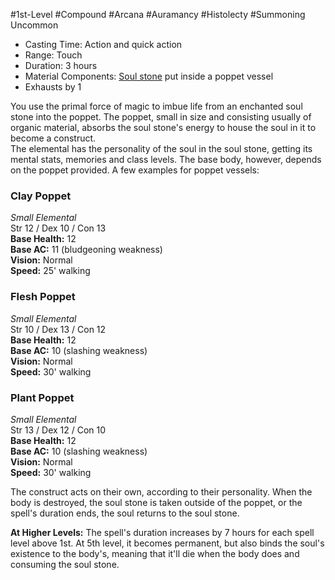 #1st-Level #Compound #Arcana #Auramancy #Histolecty #Summoning 
Uncommon
 
- Casting Time: Action and quick action
- Range: Touch
- Duration: 3 hours
- Material Components: [Soul stone](Runecarver.md) put inside a poppet vessel  
- Exhausts by 1

You use the primal force of magic to imbue life from an enchanted soul stone into the poppet. The poppet, small in size and consisting usually of organic material, absorbs the soul stone's energy to house the soul in it to become a construct.  
The elemental has the personality of the soul in the soul stone, getting its mental stats, memories and class levels. The base body, however, depends on the poppet provided. A few examples for poppet vessels:
 
### Clay Poppet

_Small Elemental_  
Str 12 / Dex 10 / Con 13  
**Base Health:** 12  
**Base AC:** 11 (bludgeoning weakness)  
**Vision:** Normal  
**Speed:** 25' walking
 
### Flesh Poppet

_Small Elemental_  
Str 10 / Dex 13 / Con 12  
**Base Health:** 12  
**Base AC:** 10 (slashing weakness)  
**Vision:** Normal  
**Speed:** 30' walking
 
### Plant Poppet

_Small Elemental_  
Str 13 / Dex 12 / Con 10  
**Base Health:** 12  
**Base AC:** 10 (slashing weakness)  
**Vision:** Normal  
**Speed:** 30' walking
 
The construct acts on their own, according to their personality. When the body is destroyed, the soul stone is taken outside of the poppet, or the spell's duration ends, the soul returns to the soul stone.
 
**At Higher Levels:** The spell's duration increases by 7 hours for each spell level above 1st. At 5th level, it becomes permanent, but also binds the soul's existence to the body's, meaning that it'll die when the body does and consuming the soul stone.